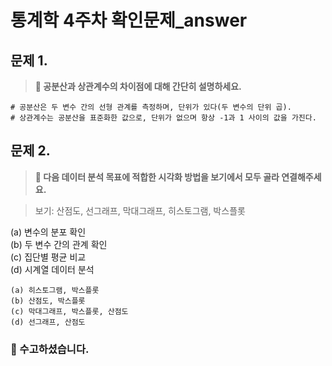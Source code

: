 # 통계학 4주차 확인문제_answer

## 문제 1.
> **🧚 공분산과 상관계수의 차이점에 대해 간단히 설명하세요.**

```
# 공분산은 두 변수 간의 선형 관계를 측정하며, 단위가 있다(두 변수의 단위 곱).
# 상관계수는 공분산을 표준화한 값으로, 단위가 없으며 항상 -1과 1 사이의 값을 가진다.
```

## 문제 2.
> **🧚 다음 데이터 분석 목표에 적합한 시각화 방법을 보기에서 모두 골라 연결해주세요.**

> 보기: 산점도, 선그래프, 막대그래프, 히스토그램, 박스플롯

(a) 변수의 분포 확인   
(b) 두 변수 간의 관계 확인   
(c) 집단별 평균 비교   
(d) 시계열 데이터 분석

<!--중복 가능-->

```
(a) 히스토그램, 박스플롯  
(b) 산점도, 박스플롯  
(c) 막대그래프, 박스플롯, 산점도  
(d) 선그래프, 산점도  
```


### 🎉 수고하셨습니다.
